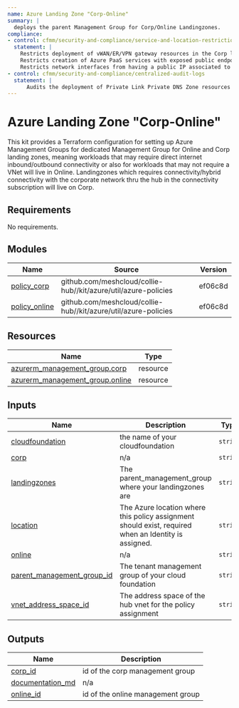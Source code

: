 ```yaml
---
name: Azure Landing Zone "Corp-Online"
summary: |
  deploys the parent Management Group for Corp/Online Landingzones.
compliance:
- control: cfmm/security-and-compliance/service-and-location-restrictions
  statement: |
    Restricts deployment of vWAN/ER/VPN gateway resources in the Corp landing zone
    Restricts creation of Azure PaaS services with exposed public endpoints
    Restricts network interfaces from having a public IP associated to it under the assigned scope
- control: cfmm/security-and-compliance/centralized-audit-logs
  statement: |
      Audits the deployment of Private Link Private DNS Zone resources in the Corp landing zone.
---
```


# Azure Landing Zone "Corp-Online"

This kit provides a Terraform configuration for setting up Azure Management Groups for dedicated Management Group for Online and Corp landing zones, meaning workloads that may require direct internet inbound/outbound connectivity or also for workloads that may not require a VNet will live in Online. Landingzones which requires connectivity/hybrid connectivity with the corporate network thru the hub in the connectivity subscription will live on Corp.

<!-- BEGIN_TF_DOCS -->
## Requirements

No requirements.

## Modules

| Name | Source | Version |
|------|--------|---------|
| <a name="module_policy_corp"></a> [policy\_corp](#module\_policy\_corp) | github.com/meshcloud/collie-hub//kit/azure/util/azure-policies | ef06c8d |
| <a name="module_policy_online"></a> [policy\_online](#module\_policy\_online) | github.com/meshcloud/collie-hub//kit/azure/util/azure-policies | ef06c8d |

## Resources

| Name | Type |
|------|------|
| [azurerm_management_group.corp](https://registry.terraform.io/providers/hashicorp/azurerm/latest/docs/resources/management_group) | resource |
| [azurerm_management_group.online](https://registry.terraform.io/providers/hashicorp/azurerm/latest/docs/resources/management_group) | resource |

## Inputs

| Name | Description | Type | Default | Required |
|------|-------------|------|---------|:--------:|
| <a name="input_cloudfoundation"></a> [cloudfoundation](#input\_cloudfoundation) | the name of your cloudfoundation | `string` | n/a | yes |
| <a name="input_corp"></a> [corp](#input\_corp) | n/a | `string` | `"corp"` | no |
| <a name="input_landingzones"></a> [landingzones](#input\_landingzones) | The parent\_management\_group where your landingzones are | `string` | `"lv-landingzones"` | no |
| <a name="input_location"></a> [location](#input\_location) | The Azure location where this policy assignment should exist, required when an Identity is assigned. | `string` | `"germanywestcentral"` | no |
| <a name="input_online"></a> [online](#input\_online) | n/a | `string` | `"online"` | no |
| <a name="input_parent_management_group_id"></a> [parent\_management\_group\_id](#input\_parent\_management\_group\_id) | The tenant management group of your cloud foundation | `string` | `"lv-foundation"` | no |
| <a name="input_vnet_address_space_id"></a> [vnet\_address\_space\_id](#input\_vnet\_address\_space\_id) | The address space of the hub vnet for the policy assignment | `string` | n/a | yes |

## Outputs

| Name | Description |
|------|-------------|
| <a name="output_corp_id"></a> [corp\_id](#output\_corp\_id) | id of the corp management group |
| <a name="output_documentation_md"></a> [documentation\_md](#output\_documentation\_md) | n/a |
| <a name="output_online_id"></a> [online\_id](#output\_online\_id) | id of the online management group |
<!-- END_TF_DOCS -->
